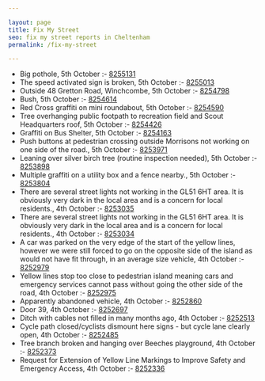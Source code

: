 ```yaml
---

layout: page
title: Fix My Street
seo: fix my street reports in Cheltenham
permalink: /fix-my-street

---
```


<!-- fix_marker starts -->

- Big pothole, 5th October :- [8255131](https://www.fixmystreet.com/report/8255131)
- The speed activated sign is broken, 5th October :- [8255013](https://www.fixmystreet.com/report/8255013)
- Outside 48 Gretton Road, Winchcombe, 5th October :- [8254798](https://www.fixmystreet.com/report/8254798)
- Bush, 5th October :- [8254614](https://www.fixmystreet.com/report/8254614)
- Red Cross graffiti on mini roundabout, 5th October :- [8254590](https://www.fixmystreet.com/report/8254590)
- Tree overhanging public footpath to recreation field and Scout Headquarters roof, 5th October :- [8254426](https://www.fixmystreet.com/report/8254426)
- Graffiti on Bus Shelter, 5th October :- [8254163](https://www.fixmystreet.com/report/8254163)
- Push buttons at pedestrian crossing outside Morrisons not working on one side of the road., 5th October :- [8253971](https://www.fixmystreet.com/report/8253971)
- Leaning over silver birch tree (routine inspection needed), 5th October :- [8253898](https://www.fixmystreet.com/report/8253898)
- Multiple graffiti on a utility box and a fence nearby., 5th October :- [8253804](https://www.fixmystreet.com/report/8253804)
- There are several street lights not working in the GL51 6HT area. It is obviously very dark in the local area and is a concern for local residents., 4th October :- [8253035](https://www.fixmystreet.com/report/8253035)
- There are several street lights not working in the GL51 6HT area. It is obviously very dark in the local area and is a concern for local residents., 4th October :- [8253034](https://www.fixmystreet.com/report/8253034)
- A car was parked on the very edge of the start of the yellow lines, however we were still forced to go on the opposite side of the island as would not have fit through, in an average size vehicle, 4th October :- [8252979](https://www.fixmystreet.com/report/8252979)
- Yellow lines stop too close to pedestrian island meaning cars and emergency services cannot pass without going the other side of the road, 4th October :- [8252975](https://www.fixmystreet.com/report/8252975)
- Apparently abandoned vehicle, 4th October :- [8252860](https://www.fixmystreet.com/report/8252860)
- Door 39, 4th October :- [8252697](https://www.fixmystreet.com/report/8252697)
- Ditch with cables not filled in many months ago, 4th October :- [8252513](https://www.fixmystreet.com/report/8252513)
- Cycle path closed/cyclists dismount here signs - but cycle lane clearly open, 4th October :- [8252485](https://www.fixmystreet.com/report/8252485)
- Tree branch broken and hanging over Beeches playground, 4th October :- [8252373](https://www.fixmystreet.com/report/8252373)
- Request for Extension of Yellow Line Markings to Improve Safety and Emergency Access, 4th October :- [8252336](https://www.fixmystreet.com/report/8252336)

<!-- fix_marker ends -->
